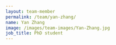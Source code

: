 ```yaml
---
layout: team-member
permalink: /team/yan-zhang/
name: Yan Zhang
image: /images/team-images/Yan-Zhang.jpg
job_title: PhD student
---
```


